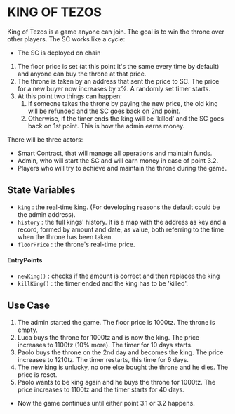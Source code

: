 # KING OF TEZOS
King of Tezos is a game anyone can join.
The goal is to win the throne over other players.
The SC works like a cycle:
- The SC is deployed on chain
1. The floor price is set (at this point it's the same every time by default) and anyone can buy the throne at that price.
2. The throne is taken by an address that sent the price to SC. The price for a new buyer now increases by x%. A randomly set timer starts.
3. At this point two things can happen:
    1. If someone takes the throne by paying the new price, the old king will be refunded and the SC goes back on 2nd point. 
    2. Otherwise, if the timer ends the king will be 'killed' and the SC goes back on 1st point. This is how the admin earns money.

There will be three actors:
- Smart Contract, that will manage all operations and maintain funds.
- Admin, who will start the SC and will earn money in case of point 3.2.
- Players who will try to achieve and maintain the throne during the game.

## State Variables
- `king` : the real-time king. (For developing reasons the default could be the admin address). 
- `history` : the full kings' history. It is a map with the address as key and a record, formed by amount and date, as value, both referring to the time when the throne has been taken.
- `floorPrice` : the throne's real-time price.


#### EntryPoints
- `newKing()` : checks if the amount is correct and then replaces the king
- `killKing()` : the timer ended and the king has to be 'killed'.


## Use Case
1. The admin started the game. The floor price is 1000tz. The throne is empty.
2. Luca buys the throne for 1000tz and is now the king. The price increases to 1100tz (10% more). The timer for 10 days starts.
3. Paolo buys the throne on the 2nd day and becomes the king. The price increases to 1210tz. The timer restarts, this time for 6 days.
4. The new king is unlucky, no one else bought the throne and he dies. The price is reset.
5. Paolo wants to be king again and he buys the throne for 1000tz. The price increases to 1100tz and the timer starts for 40 days.
- Now the game continues until either point 3.1 or 3.2 happens.

